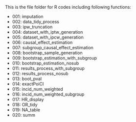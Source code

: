 This is the file folder for R codes including following functions:

-  001: imputation
-  002: data_tidy_process
-  003: ipw_truncation
-  004: dataset_with_iptw_generation
-  005: dataset_with_ipcw_generation 
- 006: causal_effect_estimation
- 007: subgroup_causal_effect_estimation 
- 008: bootstrap_sample_generation
- 009: bootstrap_estimation_with_subgroup
- 010: bootstrap_estimation_nosub 
- 011: results_process_with_subgroup 
- 012: results_process_nosub
- 013: boot_pval
- 014: exactPoiCI
- 015: incid_num_weighted
- 016: incid_num_weighted_subgroup
- 017: HR_display
- 018: OR_tidy
- 019: NA_table
- 020: summ
